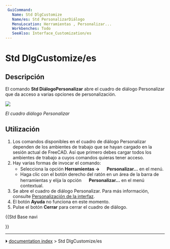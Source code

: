 ```yaml
---
 GuiCommand:
   Name: Std DlgCustomize
   Name/es: Std PersonalizarDiálogo
   MenuLocation: Herramientas , Personalizar...
   Workbenches: Todo
   SeeAlso: Interface_Customization/es
---
```


# Std DlgCustomize/es

## Descripción

El comando **Std DiálogoPersonalizar** abre el cuadro de diálogo Personalizar que da acceso a varias opciones de personalización.

![](images/Std_DlgCustomize_tab_Toolbars.png )



*El cuadro diálogo Personalizar*

## Utilización

1.  Los comandos disponibles en el cuadro de diálogo Personalizar dependen de los ambientes de trabajo que se hayan cargado en la sesión actual de FreeCAD. Así que primero debes cargar todos los ambientes de trabajo a cuyos comandos quieras tener acceso.
2.  Hay varias formas de invocar el comando:
    -   Selecciona la opción **Herramientas → <img src="images/Std_DlgCustomize.svg" width=16px> Personalizar...** en el menú.
    -   Haga clic con el botón derecho del ratón en un área de la barra de herramientas y elija la opción **<img src="images/Std_DlgCustomize.svg" width=16px> Personalizar...** en el menú contextual.
3.  Se abre el cuadro de diálogo Personalizar. Para más información, consulte [Personalización de la interfaz](Interface_Customization/es#Opciones.md).
4.  El botón **Ayuda** no funciona en este momento.
5.  Pulse el botón **Cerrar** para cerrar el cuadro de diálogo.





{{Std Base navi

}}



---
⏵ [documentation index](../README.md) > Std DlgCustomize/es
